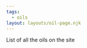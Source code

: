 ```yaml
---
tags:
  - oils
layout: layouts/oil-page.njk
---
```


<!-- ![img/river.jpg](../../img/river.jpg "Mountain image") -->

List of all the oils on the site
